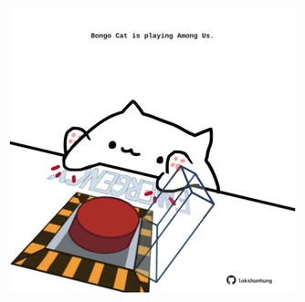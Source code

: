 <!-- built at 17/05/2025, 14:00:31 UTC -->
<p align="center">
  <img width="500" height="500" src="./ReadmeImage.svg">
</p>
